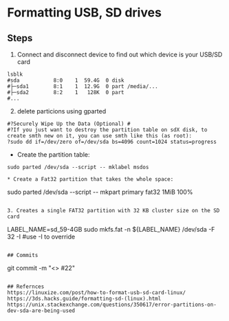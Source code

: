# Formatting USB, SD drives

## Steps

1. Connect and disconnect device to find out which device is your USB/SD card 
```
lsblk
#sda           8:0    1  59.4G  0 disk 
#├─sda1        8:1    1  12.9G  0 part /media/...
#├─sda2        8:2    1   128K  0 part 
#...
```
2. delete particions using gparted 
```
#?Securely Wipe Up the Data (Optional) #
#?If you just want to destroy the partition table on sdX disk, to create smth new on it, you can use smth like this (as root):
?sudo dd if=/dev/zero of=/dev/sda bs=4096 count=1024 status=progress
```
* Create the partition table:
```
sudo parted /dev/sda --script -- mklabel msdos

* Create a Fat32 partition that takes the whole space:
```
sudo parted /dev/sda --script -- mkpart primary fat32 1MiB 100%
```

3. Creates a single FAT32 partition with 32 KB cluster size on the SD card
```
LABEL_NAME=sd_59-4GB
sudo mkfs.fat -n ${LABEL_NAME} /dev/sda -F 32 -I #use -I to override
```

## Commits
```
git commit -m "<> #22"
```

## Refernces
https://linuxize.com/post/how-to-format-usb-sd-card-linux/
https://3ds.hacks.guide/formatting-sd-(linux).html
https://unix.stackexchange.com/questions/350617/error-partitions-on-dev-sda-are-being-used


